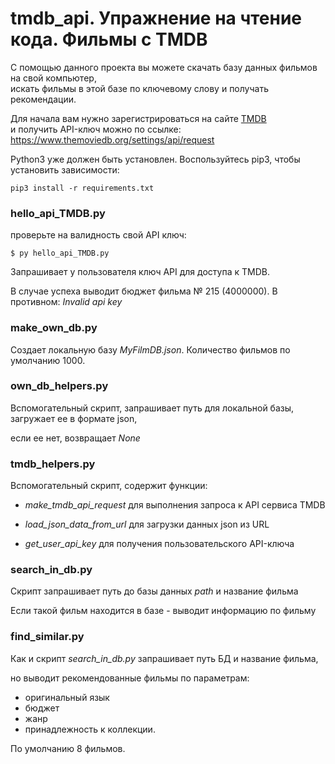 
# tmdb_api. Упражнение на чтение кода. Фильмы с TMDB

С помощью данного проекта вы можете скачать базу данных фильмов на свой компьютер,   
искать фильмы в этой базе по ключевому слову и получать рекомендации.   

Для начала вам нужно зарегистрироваться на сайте [TMDB](https://www.themoviedb.org)   
и получить API-ключ можно по ссылке: https://www.themoviedb.org/settings/api/request


Python3 уже должен быть установлен. Воспользуйтесь pip3, чтобы установить зависимости:

    pip3 install -r requirements.txt

### hello_api_TMDB.py

проверьте на валидность свой API ключ:

    $ py hello_api_TMDB.py

Запрашивает у пользователя ключ API для доступа к TMDB.   

В случае успеха выводит бюджет фильма № 215 (4000000). В противном: *Invalid api key*

### make_own_db.py
Создает локальную базу *MyFilmDB.json*. Количество фильмов по умолчанию 1000.

### own_db_helpers.py

Вспомогательный скрипт, запрашивает путь для локальной базы, загружает ее в формате json,   

если ее нет, возвращает *None*

### tmdb_helpers.py

Вспомогательный скрипт, содержит функции:   

   - *make_tmdb_api_request* для выполнения запроса к API сервиса TMDB

   - *load_json_data_from_url* для загрузки данных json из URL

   - *get_user_api_key* для получения пользовательского API-ключа

### search_in_db.py

Скрипт запрашивает путь до базы данных *path* и название фильма   

Если такой фильм находится в базе - выводит информацию по фильму

### find_similar.py

Как и скрипт *search_in_db.py* запрашивает путь БД и название фильма,   

но выводит рекомендованные фильмы по параметрам:
 - оригинальный язык
 - бюджет
 - жанр
 - принадлежность к коллекции.
 
По умолчанию 8 фильмов.

